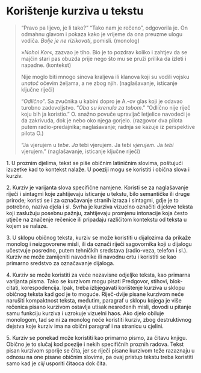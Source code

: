 # Korištenje kurziva u tekstu

> “Pravo pa lijevo, je li tako?” “Tako nam je rečeno”, odgovorila je. On odmahnu glavom i pokaza kako je vrijeme da ona preuzme ulogu vodiča. _Bolje je ne rizikovati_, pomisli. (monolog)
>
> »_Nohoi Kor_«, zazvao je tiho. Bio je to pozdrav koliko i zahtjev da se majčin stari pas obuzda prije nego što mu se pruži prilika da izleti i napadne. (kontekst)
>
> Nije moglo biti mnogo sinova kraljeva ili klanova koji su vodili vojsku _unatoč_ očevim željama, a ne zbog njih. (naglašavanje, isticanje ključne riječi)
>
> “_Odlično_”. Sa zvučnika u kabini dopro je A.-ov glas koji je odavao turobno zadovoljstvo. “_Oba su krenula za tobom_.” “Odlično nije riječ koju bih ja koristio.” O. snažno povuče upravljač letjelice navodeći je da zakrivuda, dok je nebo oko njega gorjelo. (razgovor dva pilota putem radio-predajnika; naglašavanje; radnja se kazuje iz perspektive pilota O.)
>
> “Ja vjerujem u _tebe_. _Ja_ tebi vjerujem. Ja tebi _vjerujem_. Ja _tebi_ vjerujem.” (naglašavanje, isticanje ključne riječi)

1\. U proznim djelima, tekst se piše običnim latiničnim slovima, poštujući izuzetke kad to kontekst nalaže. U poeziji mogu se koristiti i obična slova i kurziv.

2\. Kurziv je varijanta slova specifične namjene. Koristi se za naglašavanje riječi i sintagmi koje zahtijevaju isticanje u tekstu, bilo semantičke ili druge prirode; koristi se i za označavanje stranih izraza i sintagmi, gdje je to potrebno, naziva djela i sl. Svrha je kurziva vizuelno označiti dijelove teksta koji zaslužuju posebnu pažnju, zahtijevaju promjenu intonacije koja često utječe na značenje rečenice ili pripadaju različitom kontekstu od teksta u kojem se nalaze.

3\. U sklopu običnog teksta, kurziv se može koristiti u dijalozima da prikaže monolog i neizgovorene misli, ili da označi riječi sagovornika koji u dijalogu učestvuje posredno, putem tehničkih sredstava (radio-veza, telefon i sl.). Kurziv ne može zamijeniti navodnike ili navodnu crtu i koristiti se kao primarno sredstvo za označavanje dijaloga.

4\. Kurziv se može koristiti za veće nezavisne odjeljke teksta, kao primarna varijanta pisma. Tako se kurzivom mogu pisati Predgovor, stihovi, blok-citati, korespodencija. Ipak, treba izbjegavati korištenje kurziva u sklopu običnog teksta kad god je to moguće. Riječ-dvije pisane kurzivom neće narušiti kompaktnost teksta, međutim, paragraf u sklopu kojega je više rečenica pisano kurzivom ostavlja utisak nesređenih misli, dovodi u pitanje samu funkciju kurziva i uzrokuje vizuelni haos. Ako djelo obiluje monologom, tad se ni za monolog neće koristiti kurziv, zbog destruktivnog dejstva koje kurziv ima na obični paragraf i na stranicu u cjelini.

5\. Kurziv se ponekad može koristiti kao primarno pismo, za čitavu knjigu. Obično je to slučaj kod poezije i nekih specifičnih proznih radova. Tekst pisan kurzivom sporije se čita, jer se riječi pisane kurzivom teže razaznaju u odnosu na one pisane običnim slovima, pa ovaj pristup tekstu treba koristiti samo kad je _cilj_ usporiti čitaoca dok čita.
